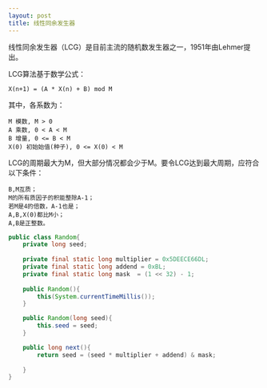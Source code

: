 ```yaml
---
layout: post
title: 线性同余发生器
---
```


线性同余发生器（LCG）是目前主流的随机数发生器之一，1951年由Lehmer提出。

LCG算法基于数学公式：

	X(n+1) = (A * X(n) + B) mod M

其中，各系数为：

	M 模数, M > 0
	A 乘数, 0 < A < M
	B 增量, 0 <= B < M
	X(0) 初始始值(种子), 0 <= X(0) < M

LCG的周期最大为M，但大部分情况都会少于M。要令LCG达到最大周期，应符合以下条件：

	B,M互质；
	M的所有质因子的积能整除A-1；	
	若M是4的倍数，A-1也是；	
	A,B,X(0)都比M小；	
	A,B是正整数。

```java
public class Random{
	private long seed;
	
	private final static long multiplier = 0x5DEECE66DL;
	private final static long addend = 0xBL;
	private final static long mask  = (1 << 32) - 1;
	
	public Random(){
		this(System.currentTimeMillis());
	}

	public Random(long seed){
		this.seed = seed;
	}

	public long next(){
		return seed = (seed * multiplier + addend) & mask;
		
	}
}

```